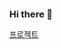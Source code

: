 ### Hi there 👋

[프로젝트](https://creamfragrance.notion.site/KIM-GEUNTAE-a8a4667b369149dd8eb37f9a77a2bb1c)
